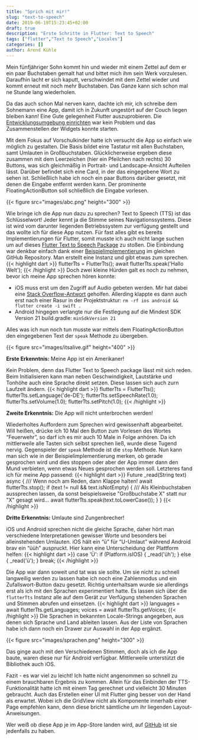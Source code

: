 ```yaml
---
title: "Sprich mit mir!"
slug: "text-to-speech" 
date: 2019-06-19T15:23:45+02:00
draft: true
description: "Erste Schritte in Flutter: Text to Speech"
tags: ["flutter","Text to Speech","Locales"]
categories: []
author: Arend Kühle
---
```



<!-----
Original Google Doc Post: https://docs.google.com/document/d/1OjxAZMuLMjv2BL6us0d3f1Agw74eFTCfloPtgQ-010Y/edit?usp=sharing
----->

Mein fünfjähriger Sohn kommt hin und wieder mit einem Zettel auf dem er ein paar Buchstaben gemalt hat und bittet mich ihm sein Werk vorzulesen. Daraufhin lacht er sich kaputt, verschwindet mit dem Zettel wieder und kommt erneut mit noch mehr Buchstaben. Das Ganze kann sich schon mal ne Stunde lang wiederholen.

Da das auch schon Mal nerven kann, dachte ich mir, ich schreibe dem Sohnemann eine App, damit ich in Zukunft ungestört auf der Couch liegen bleiben kann! Eine Gute gelegenheit Flutter auszuprobieren. Die [Entwicklungsumgebung einrichten](https://flutter.de/artikel/flutter-entwicklungsumgebung-einrichten/ "Entwicklungsumgebung einrichten") war kein Problem und das Zusammenstellen der Widgets konnte starten.

Mit dem Fokus auf Vorschulkinder hatte ich versucht die App so einfach wie möglich zu gestalten. Die Basis bildet eine Tastatur mit allen Buchstaben, samt Umlauten in Großbuchstaben. Glücklicherweise ergeben diese zusammen mit dem Leerzeichen (hier ein Pfeilchen nach rechts) 30 Buttons, was sich gleichmäßig in Portrait- und Landscape-Ansicht Aufteilen lässt. Darüber befindet sich eine Card, in der das eingegebene Wort zu sehen ist. Schließlich habe ich noch ein paar Buttons darüber gesetzt, mit denen die Eingabe entfernt werden kann. Der prominente FloatingActionButton soll schließlich die Eingabe vorlesen.

{{< figure src="images/abc.png" height="300" >}}

Wie bringe ich die App nun dazu zu sprechen? Text to Speech (TTS) ist das Schlüsselwort! Jeder kennt ja die Stimme seines Navigationssystems. Diese ist wird vom darunter liegenden Betriebssystem zur verfügung gestellt und das wollte ich für diese App nutzen. Für fast alles gibt es bereits Implementierungen für Flutter, somit musste ich auch nicht lange suchen um auf dieses 
[Flutter Text to Speech Package](https://github.com/dlutton/flutter_tts "Flutter Text to Speech Package") zu stoßen.
Die Einbindung war denkbar einfach dank einer [Beispielimplementierung](https://github.com/dlutton/flutter_tts/blob/master/example/lib/main.dart "Beispielimplementierung") im gleichen GitHub Repository. Man erstellt eine Instanz und gibt etwas zum sprechen. 
{{< highlight dart >}}
flutterTts = FlutterTts();
await flutterTts.speak('Hallo Welt');
{{< /highlight >}}
Doch zwei kleine Hürden galt es noch zu nehmen, bevor ich meine App sprechen hören konnte:

*   iOS muss erst um den Zugriff auf Audio gebeten werden. Mir hat dabei eine [Stack Overflow-Antwort](https://stackoverflow.com/questions/50458556/flutter-swift-version-must-be-set-to-a-supported-value/52194702#52194702 "Stack Overflow-Antwort") geholfen. Allerding klappte es dann auch erst nach einer Rasur in der Projektstruktur: 
`rm -rf ios android && flutter create -i swift .`
*   Android hingegen verlangte nur die Festlegung auf die Mindest SDK Version 21
build.gradle: `minSdkVersion 21`

Alles was ich nun noch tun musste war mittels dem FloatingActionButton den eingegebenen Text der `speak` Methode zu übergeben.

{{< figure src="images/itsalive.gif" height="400" >}}

**Erste Erkenntnis:** Meine App ist ein Amerikaner!

Kein Problem, denn das Flutter Text to Speech package lässt mit sich reden. Beim Initialisieren kann man neben Geschwindigkeit, Lautstärke und Tonhöhe auch eine Sprache direkt setzen. Diese lassen sich auch zurn Laufzeit ändern.
{{< highlight dart >}}
flutterTts = FlutterTts();
flutterTts.setLanguage('de-DE');
flutterTts.setSpeechRate(1.0);
flutterTts.setVolume(1.0);
flutterTts.setPitch(1.0);
{{< /highlight >}}

**Zweite Erkenntnis:** Die App will nicht unterbrochen werden!

Wiederholtes Auffordern zum Sprechen wird gewissenhaft abgearbeitet. Will heißen, drücke ich 10 Mal den Button zum Vorlesen des Wortes “Feuerwehr”, so darf ich es mir auch 10 Male in Folge anhören. Da ich mittlerweile alle Tasten sich selbst sprechen ließ, wurde diese Tugend nervig.
Gegenspieler der `speak` Methode ist die `stop` Methode. Nun kann man sich wie in der Beispielimplementierung merken, ob gerade gesprochen wird und dies stoppen oder aber der App immer dann den Mund verbieten, wenn etwas Neues gesprochen werden soll. Letzteres fand ich für meine App passend:
{{< highlight dart >}}
Future _read(String text) async {
 /// Wenn noch am Reden, dann Klappe halten!
 await flutterTts.stop();
 if (text != null && text.isNotEmpty) {
   /// Als Kleinbuchstaben aussprechen lassen, da sonst beispielsweise "Großbuchstabe X" statt nur "X" gesagt wird...
   await flutterTts.speak(text.toLowerCase());
 }
}
{{< /highlight >}}

**Dritte Erkenntnis:** Umlaute sind Zungenbrecher!

iOS und Android sprechen nicht die gleiche Sprache, daher hört man verschiedene Interpretationen gewisser Worte und besonders bei alleinstehenden Umlauten. iOS hält ein “ü” für “U-Umlaut” während Android brav ein “üüh” auspruckt. Hier kann eine Unterscheidung der Plattform helfen:
{{< highlight dart >}}
case 'Ü':
 if (Platform.isIOS) {
   _read('üh');
 } else {
   _read('ü');
 }
 break;
 {{< /highlight >}}

Die App war dann soweit und tat was sie sollte. Um sie nicht zu schnell langweilig werden zu lassen habe ich noch eine Zahlenmodus und ein Zufallswort-Button dazu gesetzt. Richtig unterhaltsam wurde sie allerdings erst als ich mit den Sprachen experimentiert hatte.
Es lassen sich über die `flutterTts` Instanz alle auf dem Gerät zur Verfügung stehenden Sprachen und Stimmen abrufen und einsetzen.
{{< highlight dart >}}
languages = await flutterTts.getLanguages;
voices = await flutterTts.getVoices;
{{< /highlight >}}
Die Sprachen in bekannten Locale-Strings angegeben, aus denen sich Sprache und Land ableiten lassen. Aus der Liste von Sprachen habe ich dann noch ein Drawer zur Auswahl in der App ergänzt.

{{< figure src="images/sprachen.png" height="300" >}}

Das ginge auch mit den Verschiedenen Stimmen, doch als ich die App baute, waren diese nur für Android verfügbar. Mittlerweile unterstützt die Bibliothek auch iOS.

Fazit - es war viel zu leicht! Ich hatte nicht angenommen so schnell zu einem brauchbaren Ergebnis zu kommen. Allein für das Einbinden der TTS-Funktionalität hatte ich mit einem Tag gerechnet und vielleicht 30 Minuten gebraucht. Auch das Erstellen einer UI mit Flutter ging besser von der Hand als erwartet. Wobei ich die GridView nicht als Komponente innerhalb einer Page empfehlen kann, denn diese bricht sämtliche um ihr liegenden Layout-Anweisungen.

Wer weiß ob diese App je im App-Store landen wird, auf [GitHub](https://github.com/coodoo-io/fluttabc "GitHub") ist sie jedenfalls zu haben.



<!-- Docs to Markdown version 1.0β17 -->
